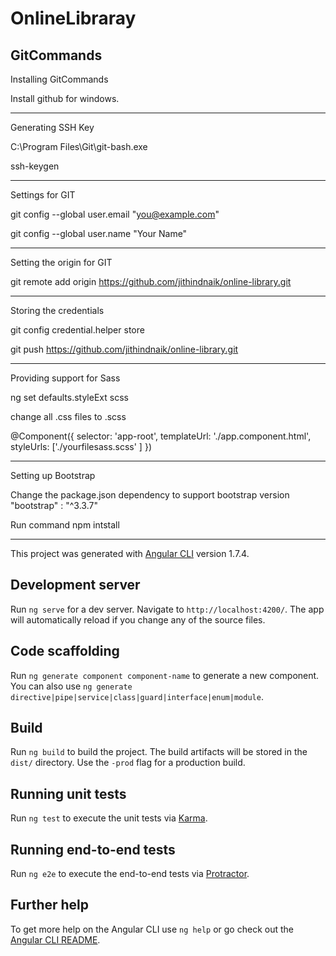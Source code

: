 # OnlineLibraray

## GitCommands

Installing GitCommands

Install github for windows.

----------------------------------------------------------------------------------

Generating SSH Key

C:\Program Files\Git\git-bash.exe

ssh-keygen

----------------------------------------------------------------------------------

Settings for GIT

git config --global user.email "you@example.com"

git config --global user.name "Your Name"

----------------------------------------------------------------------------------

Setting the origin for GIT

git remote add origin https://github.com/jithindnaik/online-library.git

----------------------------------------------------------------------------------

Storing the credentials

git config credential.helper store

git push https://github.com/jithindnaik/online-library.git

----------------------------------------------------------------------------------

Providing support for Sass

ng set defaults.styleExt scss

change all .css files to .scss

@Component({
    selector: 'app-root',
    templateUrl: './app.component.html',
    styleUrls: ['./yourfilesass.scss'  ]
})


----------------------------------------------------------------------------------

Setting up Bootstrap 

Change the package.json dependency to support bootstrap version 
"bootstrap" : "^3.3.7"     

Run command
npm intstall

----------------------------------------------------------------------------------

This project was generated with [Angular CLI](https://github.com/angular/angular-cli) version 1.7.4.

## Development server

Run `ng serve` for a dev server. Navigate to `http://localhost:4200/`. The app will automatically reload if you change any of the source files.

## Code scaffolding

Run `ng generate component component-name` to generate a new component. You can also use `ng generate directive|pipe|service|class|guard|interface|enum|module`.

## Build

Run `ng build` to build the project. The build artifacts will be stored in the `dist/` directory. Use the `-prod` flag for a production build.

## Running unit tests

Run `ng test` to execute the unit tests via [Karma](https://karma-runner.github.io).

## Running end-to-end tests

Run `ng e2e` to execute the end-to-end tests via [Protractor](http://www.protractortest.org/).

## Further help

To get more help on the Angular CLI use `ng help` or go check out the [Angular CLI README](https://github.com/angular/angular-cli/blob/master/README.md).